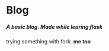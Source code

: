 # Blog
<h5>A basic blog. Made while learing flask </h5>
trying something with fork.
<strong>me too</strong>
